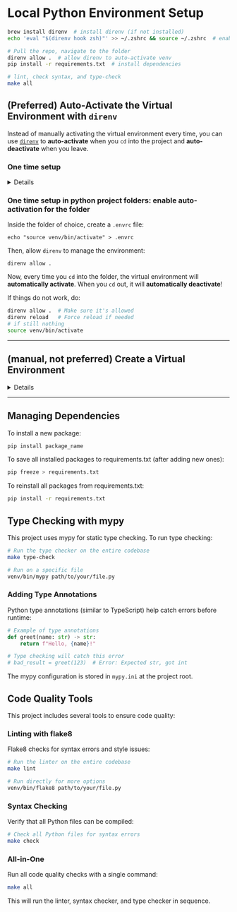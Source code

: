 # Local Python Environment Setup

```bash
brew install direnv  # install direnv (if not installed)
echo 'eval "$(direnv hook zsh)"' >> ~/.zshrc && source ~/.zshrc  # enable direnv in Zsh if not already so

# Pull the repo, navigate to the folder
direnv allow .  # allow direnv to auto-activate venv
pip install -r requirements.txt  # install dependencies

# lint, check syntax, and type-check
make all
```

## (Preferred) Auto-Activate the Virtual Environment with `direnv`

Instead of manually activating the virtual environment every time, you can use [`direnv`](https://direnv.net/) to **auto-activate** when you `cd` into the project and **auto-deactivate** when you leave.

### One time setup

<details><summary>Details </summary>

Install `direnv`

```bash
brew install direnv
```

Enable `direnv` in Zsh

Add the following line to your `~/.zshrc`:

```bash
eval "$(direnv hook zsh)"
```

Then, restart your terminal or run:

```bash
source ~/.zshrc
```

</details>

### One time setup in python project folders: enable auto-activation for the folder

Inside the folder of choice, create a `.envrc` file:

```
echo "source venv/bin/activate" > .envrc
```

Then, allow `direnv` to manage the environment:

```
direnv allow .
```

Now, every time you `cd` into the folder, the virtual environment will **automatically activate**. When you `cd` out, it will **automatically deactivate**!

If things do not work, do:

```bash
direnv allow .  # Make sure it's allowed
direnv reload   # Force reload if needed
# if still nothing
source venv/bin/activate
```

---

## (manual, not preferred) Create a Virtual Environment

<details>

```bash
python3 -m venv venv
```

Activate the Virtual Environment

```sh
source venv/bin/activate
```

### Deactivate the Virtual Environment

When done, exit the virtual environment:

```sh
deactivate
```

Now, every time you work in this folder, activate the virtual environment before running Python scripts.

```sh
source venv/bin/activate  # (Mac/Linux)
```

Then, run your Python code as usual!

</details>

---

## Managing Dependencies

To install a new package:

```sh
pip install package_name
```

To save all installed packages to requirements.txt (after adding new ones):

```sh
pip freeze > requirements.txt
```

To reinstall all packages from requirements.txt:

```sh
pip install -r requirements.txt
```

## Type Checking with mypy

This project uses mypy for static type checking. To run type checking:

```sh
# Run the type checker on the entire codebase
make type-check

# Run on a specific file
venv/bin/mypy path/to/your/file.py
```

### Adding Type Annotations

Python type annotations (similar to TypeScript) help catch errors before runtime:

```python
# Example of type annotations
def greet(name: str) -> str:
    return f"Hello, {name}!"

# Type checking will catch this error
# bad_result = greet(123)  # Error: Expected str, got int
```

The mypy configuration is stored in `mypy.ini` at the project root.

## Code Quality Tools

This project includes several tools to ensure code quality:

### Linting with flake8

Flake8 checks for syntax errors and style issues:

```sh
# Run the linter on the entire codebase
make lint

# Run directly for more options
venv/bin/flake8 path/to/your/file.py
```

### Syntax Checking

Verify that all Python files can be compiled:

```sh
# Check all Python files for syntax errors
make check
```

### All-in-One

Run all code quality checks with a single command:

```sh
make all
```

This will run the linter, syntax checker, and type checker in sequence.
